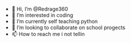- 👋 Hi, I’m @Redrage360
- 👀 I’m interested in coding
- 🌱 I’m currently self teaching python
- 💞️ I’m looking to collaborate on school progects
- 📫 How to reach me i not tellin

<!---
Redrage360/Redrage360 is a ✨ special ✨ repository because its `README.md` (this file) appears on your GitHub profile.
You can click the Preview link to take a look at your changes.
--->
